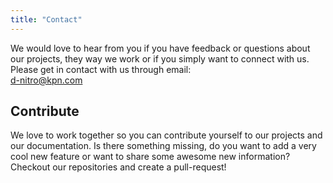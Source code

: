 ```yaml
---
title: "Contact"
---
```


We would love to hear from you if you have feedback or questions about our 
projects, they way we work or if you simply want to connect with us.
Please get in contact with us through email:  
[d-nitro@kpn.com][d-nitro-mail]

## Contribute

We love to work together so you can contribute yourself to our projects and our 
documentation. Is there something missing, do you want to add a very cool new 
feature or want to share some awesome new information? Checkout our 
repositories and create a pull-request!

[d-nitro-mail]: mailto:d-nitro@kpn.com